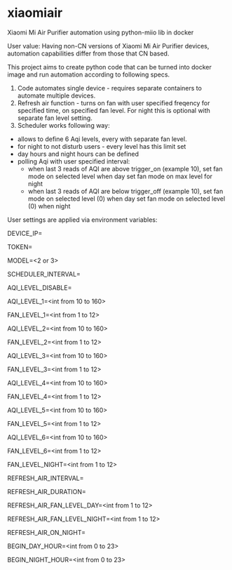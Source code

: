 # xiaomiair
Xiaomi Mi Air Purifier automation using python-miio lib in docker

User value:
Having non-CN versions of Xiaomi Mi Air Purifier devices, automation capabilities differ from those that CN based.

This project aims to create python code that can be turned into docker image and run automation according to following specs.

1. Code automates single device - requires separate containers to automate multiple devices.
2. Refresh air function - turns on fan with user specified freqency for specified time, on specified fan level. For night this is optional with separate fan level setting.
2. Scheduler works following way:
  - allows to define 6 Aqi levels, every with separate fan level.
  - for night to not disturb users - every level has this limit set
  - day hours and night hours can be defined
  - polling Aqi with user specified interval:
    - when last 3 reads of AQI are above trigger_on (example 10),  set fan mode on selected level when day
                                                                   set fan mode on max level for night
    - when last 3 reads of AQI are below trigger_off (example 10), set fan mode on selected level (0) when day
                                                                   set fan mode on selected level (0) when night

User settings are applied via environment variables:

  DEVICE_IP=<IPv4 only>
  
  TOKEN=<token>
  
  MODEL=<2 or 3>
  
  SCHEDULER_INTERVAL=<value in seconds>
  
  AQI_LEVEL_DISABLE=<must be lower than any other AQI_LEVEL_X>
  
  AQI_LEVEL_1=<int from 10 to 160>
  
  FAN_LEVEL_1=<int from 1 to 12>
  
  AQI_LEVEL_2=<int from 10 to 160>
  
  FAN_LEVEL_2=<int from 1 to 12>
  
  AQI_LEVEL_3=<int from 10 to 160>
  
  FAN_LEVEL_3=<int from 1 to 12>
  
  AQI_LEVEL_4=<int from 10 to 160>
  
  FAN_LEVEL_4=<int from 1 to 12>
  
  AQI_LEVEL_5=<int from 10 to 160>
  
  FAN_LEVEL_5=<int from 1 to 12>
  
  AQI_LEVEL_6=<int from 10 to 160>
  
  FAN_LEVEL_6=<int from 1 to 12>
  
  FAN_LEVEL_NIGHT=<int from 1 to 12>
  
  REFRESH_AIR_INTERVAL=<value in seconds>
  
  REFRESH_AIR_DURATION=<value in seconds>
  
  REFRESH_AIR_FAN_LEVEL_DAY=<int from 1 to 12>
  
  REFRESH_AIR_FAN_LEVEL_NIGHT=<int from 1 to 12>
  
  REFRESH_AIR_ON_NIGHT=<True or False>
  
  BEGIN_DAY_HOUR=<int from 0 to 23>
  
  BEGIN_NIGHT_HOUR=<int from 0 to 23>
  
